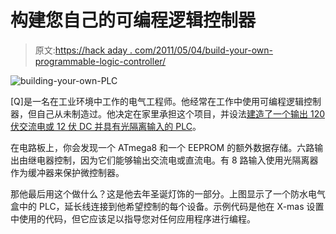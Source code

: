 # 构建您自己的可编程逻辑控制器

> 原文:[https://hack aday . com/2011/05/04/build-your-own-programmable-logic-controller/](https://hackaday.com/2011/05/04/build-your-own-programmable-logic-controller/)

![](../Images/917d5c0ed6a979aa9b6b24419ecda8c4.png "building-your-own-PLC")

[Q]是一名在工业环境中工作的电气工程师。他经常在工作中使用可编程逻辑控制器，但自己从未制造过。他决定在家里承担这个项目，并设法[建造了一个输出 120 伏交流电或 12 伏 DC 并具有光隔离输入的 PLC](http://sites.google.com/site/qeewiki/projects/plc)。

在电路板上，你会发现一个 ATmega8 和一个 EEPROM 的额外数据存储。六路输出由继电器控制，因为它们能够输出交流电或直流电。有 8 路输入使用光隔离器作为缓冲器来保护微控制器。

那他最后用这个做什么？这是他去年圣诞灯饰的一部分。上图显示了一个防水电气盒中的 PLC，延长线连接到他希望控制的每个设备。示例代码是他在 X-mas 设置中使用的代码，但它应该足以指导您对任何应用程序进行编程。